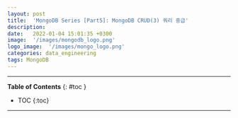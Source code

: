 ```yaml
---
layout: post
title:  'MongoDB Series [Part5]: MongoDB CRUD(3) 쿼리 중급'
description: 
date:   2022-01-04 15:01:35 +0300
image:  '/images/mongodb_logo.png'
logo_image:  '/images/mongo_logo.png'
categories: data_engineering
tags: MongoDB
---
```


---
**Table of Contents**
{: #toc }
*  TOC
{:toc}

---
